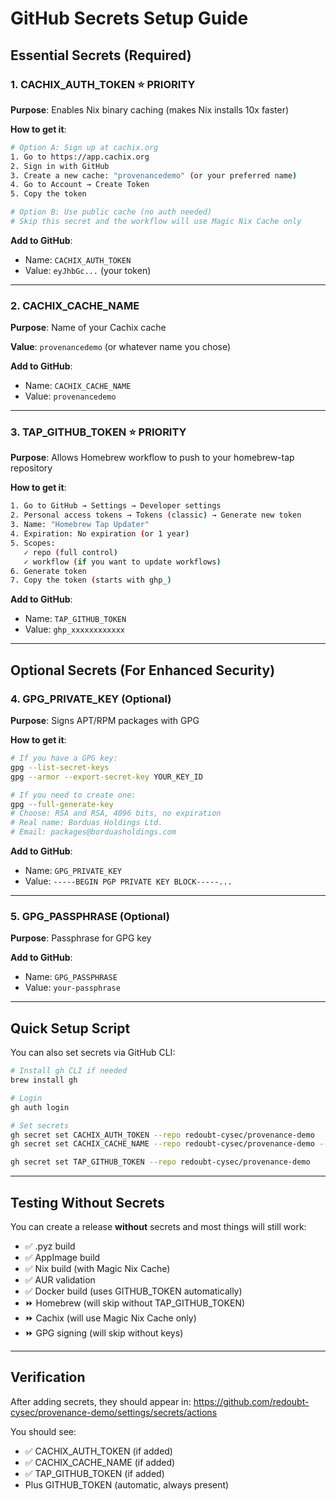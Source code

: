 # GitHub Secrets Setup Guide

## Essential Secrets (Required)

### 1. CACHIX_AUTH_TOKEN ⭐ PRIORITY

**Purpose**: Enables Nix binary caching (makes Nix installs 10x faster)

**How to get it**:
```bash
# Option A: Sign up at cachix.org
1. Go to https://app.cachix.org
2. Sign in with GitHub
3. Create a new cache: "provenancedemo" (or your preferred name)
4. Go to Account → Create Token
5. Copy the token

# Option B: Use public cache (no auth needed)
# Skip this secret and the workflow will use Magic Nix Cache only
```

**Add to GitHub**:
- Name: `CACHIX_AUTH_TOKEN`
- Value: `eyJhbGc...` (your token)

---

### 2. CACHIX_CACHE_NAME

**Purpose**: Name of your Cachix cache

**Value**: `provenancedemo` (or whatever name you chose)

**Add to GitHub**:
- Name: `CACHIX_CACHE_NAME`
- Value: `provenancedemo`

---

### 3. TAP_GITHUB_TOKEN ⭐ PRIORITY

**Purpose**: Allows Homebrew workflow to push to your homebrew-tap repository

**How to get it**:
```bash
1. Go to GitHub → Settings → Developer settings
2. Personal access tokens → Tokens (classic) → Generate new token
3. Name: "Homebrew Tap Updater"
4. Expiration: No expiration (or 1 year)
5. Scopes:
   ✓ repo (full control)
   ✓ workflow (if you want to update workflows)
6. Generate token
7. Copy the token (starts with ghp_)
```

**Add to GitHub**:
- Name: `TAP_GITHUB_TOKEN`
- Value: `ghp_xxxxxxxxxxxx`

---

## Optional Secrets (For Enhanced Security)

### 4. GPG_PRIVATE_KEY (Optional)

**Purpose**: Signs APT/RPM packages with GPG

**How to get it**:
```bash
# If you have a GPG key:
gpg --list-secret-keys
gpg --armor --export-secret-key YOUR_KEY_ID

# If you need to create one:
gpg --full-generate-key
# Choose: RSA and RSA, 4096 bits, no expiration
# Real name: Borduas Holdings Ltd.
# Email: packages@borduasholdings.com
```

**Add to GitHub**:
- Name: `GPG_PRIVATE_KEY`
- Value: `-----BEGIN PGP PRIVATE KEY BLOCK-----...`

---

### 5. GPG_PASSPHRASE (Optional)

**Purpose**: Passphrase for GPG key

**Add to GitHub**:
- Name: `GPG_PASSPHRASE`
- Value: `your-passphrase`

---

## Quick Setup Script

You can also set secrets via GitHub CLI:

```bash
# Install gh CLI if needed
brew install gh

# Login
gh auth login

# Set secrets
gh secret set CACHIX_AUTH_TOKEN --repo redoubt-cysec/provenance-demo
gh secret set CACHIX_CACHE_NAME --repo redoubt-cysec/provenance-demo --body "redoubt"

gh secret set TAP_GITHUB_TOKEN --repo redoubt-cysec/provenance-demo
```

---

## Testing Without Secrets

You can create a release **without** secrets and most things will still work:

- ✅ .pyz build
- ✅ AppImage build
- ✅ Nix build (with Magic Nix Cache)
- ✅ AUR validation
- ✅ Docker build (uses GITHUB_TOKEN automatically)
- ⏩ Homebrew (will skip without TAP_GITHUB_TOKEN)
- ⏩ Cachix (will use Magic Nix Cache only)
- ⏩ GPG signing (will skip without keys)

---

## Verification

After adding secrets, they should appear in:
https://github.com/redoubt-cysec/provenance-demo/settings/secrets/actions

You should see:
- ✅ CACHIX_AUTH_TOKEN (if added)
- ✅ CACHIX_CACHE_NAME (if added)
- ✅ TAP_GITHUB_TOKEN (if added)
- Plus GITHUB_TOKEN (automatic, always present)
